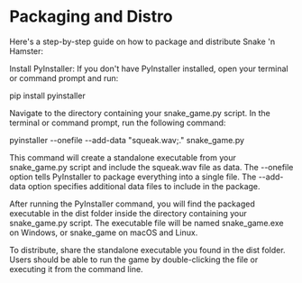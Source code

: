 # Packaging and Distro

Here's a step-by-step guide on how to package and distribute Snake 'n Hamster:

Install PyInstaller:
If you don't have PyInstaller installed, open your terminal or command prompt and run:

pip install pyinstaller

Navigate to the directory containing your snake_game.py script. In the terminal or command prompt, run the following command:

pyinstaller --onefile --add-data "squeak.wav;." snake_game.py

This command will create a standalone executable from your snake_game.py script and include the squeak.wav file as data. The --onefile option tells PyInstaller to package everything into a single file. The --add-data option specifies additional data files to include in the package.

After running the PyInstaller command, you will find the packaged executable in the dist folder inside the directory containing your snake_game.py script. The executable file will be named snake_game.exe on Windows, or snake_game on macOS and Linux.

To distribute, share the standalone executable you found in the dist folder. Users should be able to run the game by double-clicking the file or executing it from the command line.